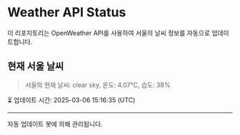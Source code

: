 
# Weather API Status

이 리포지토리는 OpenWeather API를 사용하여 서울의 날씨 정보를 자동으로 업데이트합니다.

## 현재 서울 날씨
> 서울의 현재 날씨: clear sky, 온도: 4.07°C, 습도: 38%

⏳ 업데이트 시간: 2025-03-06 15:16:35 (UTC)

---
자동 업데이트 봇에 의해 관리됩니다.
